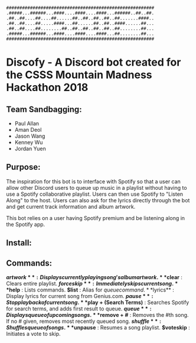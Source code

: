 ```
########################################################
.#####...######...####....####....####...######..##..##.
.##..##....##....##......##..##..##..##..##.......####..
.##..##....##.....####...##......##..##..####......##...
.##..##....##........##..##..##..##..##..##........##...
.#####...######...####....####....####...##........##...
########################################################
```

# Discofy - A Discord bot created for the CSSS Mountain Madness Hackathon 2018

## Team Sandbagging:
* Paul Allan
* Aman Deol
* Jason Wang
* Kenney Wu
* Jordan Yuen

## Purpose: 

The inspiration for this bot is to interface with Spotify so that a user can allow other Discord users to queue up music in a playlist without having to use a Spotify collaborative playlist. Users can then use Spotify to "Listen Along" to the host. Users can also ask for the lyrics directly through the bot and get current track information and album artwork.

This bot relies on a user having Spotify premium and be listening along in the Spotify app.

## Install: 








## Commands:
**$artwork** : Displays currently playing song's album artwork.
**$clear** : Clears entire playlist.
**$forceskip** : Immediately skips current song.
**$help** : Lists commands.
**$list** : Alias for $queue command.
**$lyrics** : Display lyrics for current song from Genius.com.
**$pause** : Stop playback of current song.
**$play + (Search Terms)** : Searches Spotify for search terms, and adds first result to queue.
**$queue** : Displays queue of upcoming songs.
**$remove + #** : Removes the #th song. If no # given, removes most recently queued song.
**$shuffle** : Shuffles queue of songs.
**$unpause** : Resumes a song playlist.
**$voteskip** : Initiates a vote to skip.




